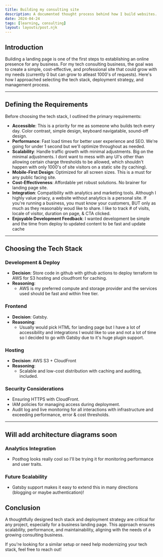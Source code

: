 ```yaml
---
title: Building my consulting site
description: A documented thought process behind how I build websites.
date: 2024-04-24
tags: [learning, consulting]
layout: layouts/post.njk
---
```


## Introduction
Building a landing page is one of the first steps to establishing an online presence for any business. For my tech consulting business, the goal was to create a simple, cost-effective, and professional site that could grow with my needs (currently 0 but can grow to atleast 1000's of requests). Here's how I approached selecting the tech stack, deployment strategy, and management process.

---

## Defining the Requirements
Before choosing the tech stack, I outlined the primary requirements:
- **Accessible**: This is a priority for me as someone who builds tech every day. Color contrast, simple design, keyboard navigatable, sound-off design.   
- **Performance**: Fast load times for better user experience and SEO. We're going for under 1 second but we'll optimize throughout as needed.
- **Scalability**: Handle traffic growth with minimal adjustments. Big on the minimal adjustments. I dont want to mess with any UI's other than allowing certain charge thresholds to be allowed, which shouldn't happen with only 1000's of site visitors on a static site (ty caching).
- **Mobile-First Design**: Optimized for all screen sizes. This is a must for any public facing site.
- **Cost-Effectiveness**: Affordable yet robust solutions. No brainer for landing page site. 
- **Integration**: Compatibility with analytics and marketing tools. Although I highly value priacy, a website without analytics is a personal site. If you're running a business, you must know your customers, BUT only as much as they reasonably woud like to share. I like to track # of visits, locale of visitor, duration on page, & CTA clicked. 
- **Enjoyable Development Feedback**: I wanted development be simple and the time from deploy to updated content to be fast and update cache

---

## Choosing the Tech Stack

### Development & Deploy
- **Decision**: Store code in github with github actions to deploy terraform to AWS for S3 hosting and cloudfront for caching. 
- **Reasoning**: 
  - AWS is my preferred compute and storage provider and the services used should be fast and within free tier.

### Frontend
- **Decision**: Gatsby. 
- **Reasoning**:
  - Usually would pick HTML for landing page but I have a lot of accessibility and integrations I would like to use and not a lot of time so I decided to go with Gatsby due to it's huge plugin support.

### Hosting
- **Decision**: AWS S3 + CloudFront
- **Reasoning**:
  - Scalable and low-cost distribution with caching and auditing, included.

### Security Considerations
- Ensuring HTTPS with CloudFront.
- IAM policies for managing access during deployment.
- Audit log and live monitoring for all interactions with infrastructure and exceeding performance, error & cost thresholds.

---
Will add architecture diagrams soon
---

### Analytics Integration
- Posthog looks really cool so I'll be trying it for monitoring performance and user traits. 

### Future Scalability
- Gatsby support makes it easy to extend this in many directions (blogging or maybe authentication)!

## Conclusion
A thoughtfully designed tech stack and deployment strategy are critical for any project, especially for a business landing page. This approach ensures scalability, performance, and maintainability, aligning with the needs of a growing consulting business.

If you're looking for a similar setup or need help modernizing your tech stack, feel free to reach out!
